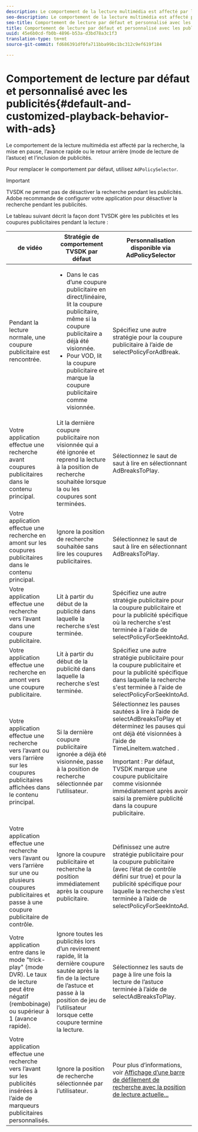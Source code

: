 ```yaml
---
description: Le comportement de la lecture multimédia est affecté par la recherche, la mise en pause, l’avance rapide ou le retour arrière (mode de lecture de l’astuce) et l’inclusion de publicités.
seo-description: Le comportement de la lecture multimédia est affecté par la recherche, la mise en pause, l’avance rapide ou le retour arrière (mode de lecture de l’astuce) et l’inclusion de publicités.
seo-title: Comportement de lecture par défaut et personnalisé avec les publicités
title: Comportement de lecture par défaut et personnalisé avec les publicités
uuid: 45e6b0cd-fb0b-4896-b53a-d3bd78a3c1f3
translation-type: tm+mt
source-git-commit: fd686391df0fa711bba99bc1bc312c9ef619f184

---
```



# Comportement de lecture par défaut et personnalisé avec les publicités{#default-and-customized-playback-behavior-with-ads}

Le comportement de la lecture multimédia est affecté par la recherche, la mise en pause, l’avance rapide ou le retour arrière (mode de lecture de l’astuce) et l’inclusion de publicités.

Pour remplacer le comportement par défaut, utilisez `AdPolicySelector`.

>[!IMPORTANT]
>
>TVSDK ne permet pas de désactiver la recherche pendant les publicités. Adobe recommande de configurer votre application pour désactiver la recherche pendant les publicités.

Le tableau suivant décrit la façon dont TVSDK gère les publicités et les coupures publicitaires pendant la lecture :

<table id="table_466538B1C2A646B89EB4F9AA111203BE"> 
 <thead> 
  <tr> 
   <th colname="col1" class="entry">  de vidéo  </th> 
   <th colname="col2" class="entry"> Stratégie de comportement TVSDK par défaut </th> 
   <th colname="col3" class="entry">Personnalisation disponible via <span class="codeph"> AdPolicySelector</span> </th> 
  </tr>
 </thead>
 <tbody> 
  <tr> 
   <td colname="col1"> Pendant la lecture normale, une coupure publicitaire est rencontrée. </td> 
   <td colname="col2"> 
    <ul id="ul_10D2638676EA4ADDA718E61BD4FDC1D2"> 
     <li id="li_D5CC30F063934C738971E2E8AF00C137"> Dans le cas d’une coupure publicitaire en direct/linéaire, lit la coupure publicitaire, même si la coupure publicitaire a déjà été visionnée. </li> 
     <li id="li_D962C0938DA74186AE99D117E5A74E38">Pour VOD, lit la coupure publicitaire et marque la coupure publicitaire comme visionnée. </li> 
    </ul> </td> 
   <td colname="col3">Spécifiez une autre stratégie pour la coupure publicitaire à l’aide de <span class="codeph"> selectPolicyForAdBreak</span>. </td> 
  </tr> 
  <tr> 
   <td colname="col1"> Votre application effectue une recherche avant coupures publicitaires dans le contenu principal. </td> 
   <td colname="col2"> Lit la dernière coupure publicitaire non visionnée qui a été ignorée et reprend la lecture à la position de recherche souhaitée lorsque la ou les coupures sont terminées. </td> 
   <td colname="col3">Sélectionnez le saut de saut à lire en <span class="codeph"> sélectionnant AdBreaksToPlay</span>. </td> 
  </tr> 
  <tr> 
   <td colname="col1"> Votre application effectue une recherche en amont sur les coupures publicitaires dans le contenu principal. </td> 
   <td colname="col2"> Ignore la position de recherche souhaitée sans lire les coupures publicitaires. </td> 
   <td colname="col3">Sélectionnez le saut de saut à lire en <span class="codeph"> sélectionnant AdBreaksToPlay</span>. </td> 
  </tr> 
  <tr> 
   <td colname="col1"> Votre application effectue une recherche vers l’avant dans une coupure publicitaire. </td> 
   <td colname="col2"> Lit à partir du début de la publicité dans laquelle la recherche s’est terminée. </td> 
   <td colname="col3">Spécifiez une autre stratégie publicitaire pour la coupure publicitaire et pour la publicité spécifique où la recherche s'est terminée à l'aide de <span class="codeph"> selectPolicyForSeekIntoAd</span>. </td> 
  </tr> 
  <tr> 
   <td colname="col1"> Votre application effectue une recherche en amont vers une coupure publicitaire. </td> 
   <td colname="col2"> Lit à partir du début de la publicité dans laquelle la recherche s’est terminée. </td> 
   <td colname="col3">Spécifiez une autre stratégie publicitaire pour la coupure publicitaire et pour la publicité spécifique dans laquelle la recherche s'est terminée à l'aide de <span class="codeph"> selectPolicyForSeekIntoAd</span>. </td> 
  </tr> 
  <tr> 
   <td colname="col1"> Votre application effectue une recherche vers l’avant ou vers l’arrière sur les coupures publicitaires affichées dans le contenu principal. </td> 
   <td colname="col2"> Si la dernière coupure publicitaire ignorée a déjà été visionnée, passe à la position de recherche sélectionnée par l’utilisateur. </td> 
   <td colname="col3">Sélectionnez les pauses sautées à lire à l’aide de <span class="codeph"> selectAdBreaksToPlay</span> et déterminez les pauses qui ont déjà été visionnées à l’aide de <span class="codeph"> TimeLineItem.watched</span> . <p>Important :  Par défaut, TVSDK marque une coupure publicitaire comme visionnée immédiatement après avoir saisi la première publicité dans la coupure publicitaire. </p> </td> 
  </tr> 
  <tr> 
   <td colname="col1"> Votre application effectue une recherche vers l’avant ou vers l’arrière sur une ou plusieurs coupures publicitaires et passe à une coupure publicitaire de contrôle. </td> 
   <td colname="col2"> Ignore la coupure publicitaire et recherche la position immédiatement après la coupure publicitaire. </td> 
   <td colname="col3">Définissez une autre stratégie publicitaire pour la coupure publicitaire (avec l’état de contrôle défini sur true) et pour la publicité spécifique pour laquelle la recherche s’est terminée à l’aide de <span class="codeph"> selectPolicyForSeekIntoAd</span>. </td> 
  </tr> 
  <tr> 
   <td colname="col1"> Votre application entre dans le mode "trick-play" (mode DVR). Le taux de lecture peut être négatif (rembobinage) ou supérieur à 1 (avance rapide). </td> 
   <td colname="col2"> Ignore toutes les publicités lors d’un revirement rapide, lit la dernière coupure sautée après la fin de la lecture de l’astuce et passe à la position de jeu de l’utilisateur lorsque cette coupure termine la lecture. </td> 
   <td colname="col3">Sélectionnez les sauts de page à lire une fois la lecture de l’astuce terminée à l’aide de <span class="codeph"> selectAdBreaksToPlay</span>. </td> 
  </tr> 
  <tr> 
   <td colname="col1"> Votre application effectue une recherche vers l’avant sur les publicités insérées à l’aide de marqueurs publicitaires personnalisés. </td> 
   <td colname="col2"> Ignore la position de recherche sélectionnée par l’utilisateur. </td> 
   <td colname="col3">Pour plus d’informations, voir <a href="../../tvsdk-1.4-for-desktop-hls/t-psdk-dhls-1.4-configure/c-psdk-dhls-1.4-ui-configure/t-psdk-dhls-1.4-ui-seek-scrub-bar-display.md" format="dita" scope="local"> Affichage d’une barre de défilement de recherche avec la position de lecture actuelle...</a> </td> 
  </tr> 
 </tbody> 
</table>

